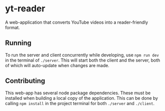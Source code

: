 # yt-reader
A web-application that converts YouTube videos into a reader-friendly format.

## Running
To run the server and client concurrently while developing, use `npm run dev` in the terminal of `./server`. This will start both the client and the server, both of which will auto-update when changes are made.

## Contributing
This web-app has several node package dependencies. These must be installed when building a local copy of the application. This can be done by calling `npm install` in the project terminal for both `./server` and `./client`.
